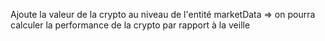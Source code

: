 Ajoute la valeur de la crypto au niveau de l'entité marketData 
=> on pourra calculer la performance de la crypto par rapport à la veille 

